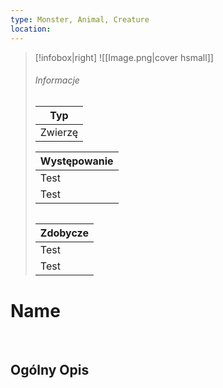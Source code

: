 ```yaml
---
type: Monster, Animal, Creature
location: 
---
```


> [!infobox|right]
> ![[Image.png|cover hsmall]]
> ###### Informacje
> | Typ |
> | ---- |
> | Zwierzę |
> 
>| Występowanie |
> | ---- |
> | Test |
> | Test |
> 
> ###### 
> | Zdobycze |  
> | ---- |
> | Test |
> | Test |

# **Name**

‎ ‎ 
## **Ogólny Opis**
